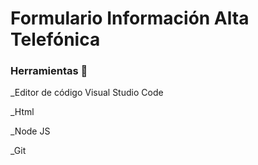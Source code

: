 # Formulario Información Alta Telefónica



### Herramientas 🔧
_Editor de código Visual Studio Code

_Html

_Node JS

_Git


